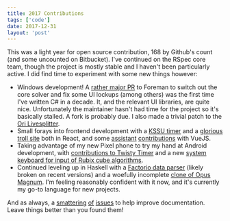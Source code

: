 ```yaml
---
title: 2017 Contributions
tags: ['code']
date: 2017-12-31
layout: 'post'
---
```


This was a light year for open source contribution, 168 by Github's count (and
some uncounted on Bitbucket). I've continued on the RSpec core team, though the
project is mostly stable and I haven't been particularly active. I did find
time to experiment with some new things however:

* Windows development! A [rather major PR](https://bitbucket.org/Nicksaurus/foreman/pull-requests/17) to Foreman to switch out the core solver and fix some UI lockups (among others) was the first time I've written C# in a decade. It, and the relevant UI libraries, are quite nice. Unfortunately the maintainer hasn't had time for the project so it's basically stalled. A fork is probably due. I also made a trivial patch to the [Ori Livesplitter](https://bitbucket.org/Nicksaurus/foreman/pull-requests/17).
* Small forays into frontend development with a [KSSU timer](https://github.com/xaviershay/kssu-timer) and a [glorious troll site](https://github.com/xaviershay/runnersonly) both in React, and some [assistant](https://github.com/yupferris/assistant/pull/3) [contributions](https://github.com/yupferris/assistant/pull/4) with VueJS.
* Taking advantage of my new Pixel phone to try my hand at Android development, with [contributions to Twisty Timer](https://github.com/aricneto/TwistyTimer/pull/113) and a new [system keyboard for input of Rubix cube algorithms](https://github.com/yupferris/assistant/pull/4).
* Continued leveling up in Haskell with a [Factorio data parser](https://github.com/xaviershay/factorio-hs) (likely broken on recent versions) and a woefully incomplete [clone of Opus Magnum](https://github.com/xaviershay/mopus-gagnum). I'm feeling reasonably confident with it now, and it's currently my go-to language for new projects.

And as always, a [smattering](https://github.com/looker/looker-sdk-ruby/issues/55) [of](https://github.com/stripe-contrib/pagerbot/issues/46) [issues](https://github.com/seattlerb/minitest/pull/672) to help improve documentation. Leave things better than you found them!
